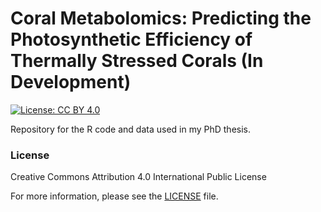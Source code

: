 
<!-- README.md is generated from README.Rmd. Please edit that file -->

# Coral Metabolomics: Predicting the Photosynthetic Efficiency of Thermally Stressed Corals (In Development)

<!-- badges: start -->

[![License: CC
BY 4.0](https://img.shields.io/badge/License-CC%20BY%204.0-lightgrey.svg)](https://creativecommons.org/licenses/by/4.0/)
<!-- badges: end -->

Repository for the R code and data used in my PhD thesis.

### License

Creative Commons Attribution 4.0 International Public License

For more information, please see the [LICENSE](LICENSE) file.
